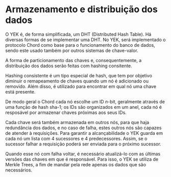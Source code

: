 Armazenamento e distribuição dos dados
======================================

O YEK é, de forma simplificada, um DHT (Distributed Hash Table). Há diversas formas de se implementar uma DHT. No YEK, será implementado o protocolo Chord como base para o funcionamento do banco de dados, sendo este usado também por outros sistemas de chave-valor.

A forma de particionamento das chaves e, consequentemente, a distribuição dos dados serão feitas com hashing consitente.

Hashing consistente é um tipo especial de hash, que tem por objetivo diminuir o remapeamento de chaves quando um nó é adicionado ou removido. Além disso, é utilizado para encontrar em qual nó uma chave está presente.

De modo geral o Chord cada nó escolhe um ID _n_-bit, geralmente através de uma função de hash sha-1; os IDs são organizados em um anel, cada nó é resposável por armazenar chaves próximas aos seus IDs.

Cada chave será também armazenada em outros nós, para que haja redundância dos dados, e no caso de falha, estes outros nós são capazes de atender à requisições.
Para garantir a alcançabilidade o YEK guarda em cada nó um lista com 4 sucessores e 4 predecessores. Assim, se o sucessor falhar a requisição poderá ser enviada para o próximo sucessor.

Quando esse nó com falha voltar, é necessário atualizá-lo com as últimas versões das chaves em que é responsável. Para isso, o YEK se utiliza de Merkle Trees, a fim de mandar pela rede apenas os dados que são necessários.
